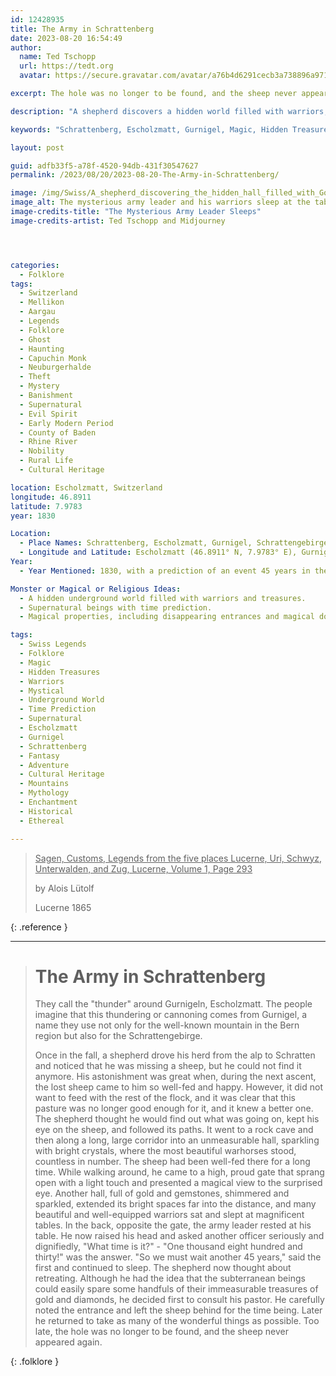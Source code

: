 ```yaml
---
id: 12428935
title: The Army in Schrattenberg
date: 2023-08-20 16:54:49
author:
  name: Ted Tschopp
  url: https://tedt.org
  avatar: https://secure.gravatar.com/avatar/a76b4d6291cecb3a738896a971bfb903?s=512&d=mp&r=g

excerpt: The hole was no longer to be found, and the sheep never appeared again.

description: "A shepherd discovers a hidden world filled with warriors, treasures, and magic in the mountains around Escholzmatt. A mysterious army awaits its time to rise."

keywords: "Schrattenberg, Escholzmatt, Gurnigel, Magic, Hidden Treasures, Warriors, Folklore, Swiss Legends, Supernatural, Mystery"

layout: post

guid: adfb33f5-a78f-4520-94db-431f30547627
permalink: /2023/08/20/2023-08-20-The-Army-in-Schrattenberg/

image: /img/Swiss/A_shepherd_discovering_the_hidden_hall_filled_with_Gold_and_Warriors.jpg
image_alt: The mysterious army leader and his warriors sleep at the tables.
image-credits-title: "The Mysterious Army Leader Sleeps"
image-credits-artist: Ted Tschopp and Midjourney




categories:
  - Folklore
tags:
  - Switzerland
  - Mellikon
  - Aargau
  - Legends
  - Folklore
  - Ghost
  - Haunting
  - Capuchin Monk
  - Neuburgerhalde
  - Theft
  - Mystery
  - Banishment
  - Supernatural
  - Evil Spirit
  - Early Modern Period
  - County of Baden
  - Rhine River
  - Nobility
  - Rural Life
  - Cultural Heritage

location: Escholzmatt, Switzerland
longitude: 46.8911
latitude: 7.9783
year: 1830

Location:
  - Place Names: Schrattenberg, Escholzmatt, Gurnigel, Schrattengebirge
  - Longitude and Latitude: Escholzmatt (46.8911° N, 7.9783° E), Gurnigel (46.7389° N, 7.4594° E)
Year:
  - Year Mentioned: 1830, with a prediction of an event 45 years in the future.

Monster or Magical or Religious Ideas:
  - A hidden underground world filled with warriors and treasures.
  - Supernatural beings with time prediction.
  - Magical properties, including disappearing entrances and magical doors.

tags: 
  - Swiss Legends
  - Folklore
  - Magic
  - Hidden Treasures
  - Warriors
  - Mystical
  - Underground World
  - Time Prediction
  - Supernatural
  - Escholzmatt
  - Gurnigel
  - Schrattenberg
  - Fantasy
  - Adventure
  - Cultural Heritage
  - Mountains
  - Mythology
  - Enchantment
  - Historical
  - Ethereal

---
```


> <ins>Sagen, Customs, Legends from the five places Lucerne, Uri, Schwyz, Unterwalden, and Zug, Lucerne, Volume 1, Page 293</ins>
> 
> by Alois Lütolf
> 
> Lucerne 1865
>
{: .reference }

---

> # The Army in Schrattenberg
> 
> They call the "thunder" around Gurnigeln, Escholzmatt. The people imagine that this thundering or cannoning comes from Gurnigel, a name they use not only for the well-known mountain in the Bern region but also for the Schrattengebirge. 
> 
> Once in the fall, a shepherd drove his herd from the alp to Schratten and noticed that he was missing a sheep, but he could not find it anymore. His astonishment was great when, during the next ascent, the lost sheep came to him so well-fed and happy. However, it did not want to feed with the rest of the flock, and it was clear that this pasture was no longer good enough for it, and it knew a better one. The shepherd thought he would find out what was going on, kept his eye on the sheep, and followed its paths. It went to a rock cave and then along a long, large corridor into an unmeasurable hall, sparkling with bright crystals, where the most beautiful warhorses stood, countless in number. The sheep had been well-fed there for a long time. While walking around, he came to a high, proud gate that sprang open with a light touch and presented a magical view to the surprised eye. Another hall, full of gold and gemstones, shimmered and sparkled, extended its bright spaces far into the distance, and many beautiful and well-equipped warriors sat and slept at magnificent tables. In the back, opposite the gate, the army leader rested at his table. He now raised his head and asked another officer seriously and dignifiedly, "What time is it?" - "One thousand eight hundred and thirty!" was the answer. "So we must wait another 45 years," said the first and continued to sleep. The shepherd now thought about retreating. Although he had the idea that the subterranean beings could easily spare some handfuls of their immeasurable treasures of gold and diamonds, he decided first to consult his pastor. He carefully noted the entrance and left the sheep behind for the time being. Later he returned to take as many of the wonderful things as possible. Too late, the hole was no longer to be found, and the sheep never appeared again.


{: .folklore }
